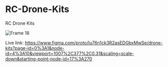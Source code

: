 # RC-Drone-Kits
RC Drone Kits

![Frame 18](https://user-images.githubusercontent.com/79252220/189132022-238b3198-1015-462d-becc-92370c027954.png)

 Live link: https://www.figma.com/proto/lu76n1ck3R2asEDGbxMwSe/drone-kits?page-id=0%3A1&node-id=4%3A10&viewport=1007%2C377%2C0.31&scaling=scale-down&starting-point-node-id=17%3A270
